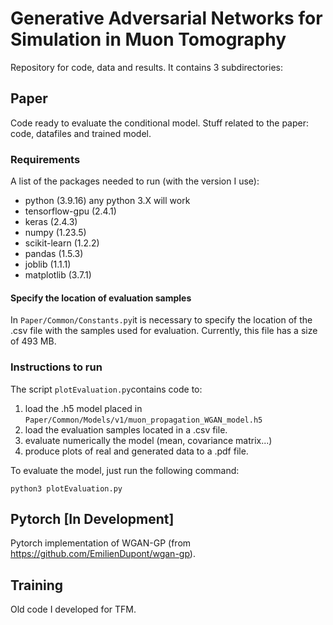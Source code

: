 # Generative Adversarial Networks for Simulation in Muon Tomography

Repository for code, data and results. It contains 3 subdirectories:

## Paper
Code ready to evaluate the conditional model.
Stuff related to the paper: code, datafiles and trained model.

### Requirements
A list of the packages needed to run (with the version I use):
- python (3.9.16) any python 3.X will work
- tensorflow-gpu (2.4.1)
- keras (2.4.3)
- numpy (1.23.5)
- scikit-learn (1.2.2)
- pandas (1.5.3)
- joblib (1.1.1)
- matplotlib (3.7.1)
#### Specify the location of evaluation samples
In ```Paper/Common/Constants.py```it is necessary to specify the location of the .csv file with the samples used for evaluation.
Currently, this file has a size of 493 MB.

### Instructions to run
The script ```plotEvaluation.py```contains code to:
1. load the .h5 model placed in ```Paper/Common/Models/v1/muon_propagation_WGAN_model.h5```
2. load the evaluation samples located in a .csv file.
3. evaluate numerically the model (mean, covariance matrix...)
4. produce plots of real and generated data to a .pdf file.

To evaluate the model, just run the following command:
```
python3 plotEvaluation.py
```

## Pytorch [In Development]
Pytorch implementation of WGAN-GP (from https://github.com/EmilienDupont/wgan-gp).

## Training 
Old code I developed for TFM.
